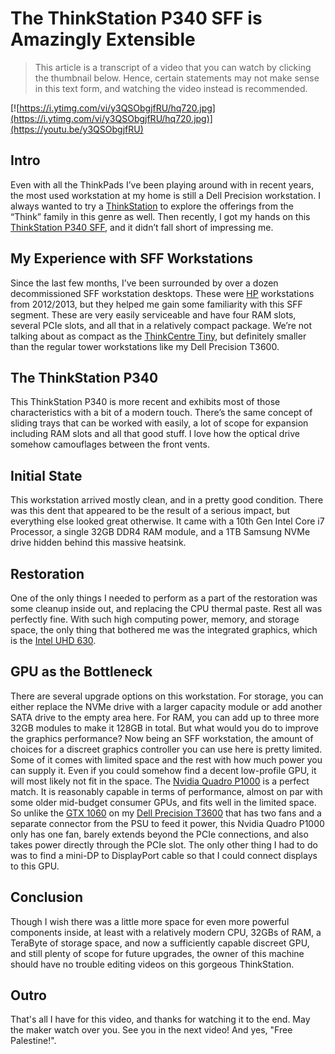 # The ThinkStation P340 SFF is Amazingly Extensible

> This article is a transcript of a video that you can watch by clicking the thumbnail below. Hence, certain statements may not make sense in this text form, and watching the video instead is recommended.

[![https://i.ytimg.com/vi/y3QSObgjfRU/hq720.jpg](https://i.ytimg.com/vi/y3QSObgjfRU/hq720.jpg)](https://youtu.be/y3QSObgjfRU)

## Intro

Even with all the ThinkPads I’ve been playing around with in recent years, the most used workstation at my home is still a Dell Precision workstation. I always wanted to try a [ThinkStation](https://www.lenovo.com/us/en/thinkstations) to explore the offerings from the “Think” family in this genre as well. Then recently, I got my hands on this [ThinkStation P340 SFF](https://www.lenovo.com/us/en/p/workstations/thinkstation-p-series/thinkstation-p340-sff/wmd00000409), and it didn’t fall short of impressing me.

## My Experience with SFF Workstations

Since the last few months, I’ve been surrounded by over a dozen decommissioned SFF workstation desktops. These were [HP](https://www.hp.com/us-en/home.html) workstations from 2012/2013, but they helped me gain some familiarity with this SFF segment. These are very easily serviceable and have four RAM slots, several PCIe slots, and all that in a relatively compact package. We’re not talking about as compact as the [ThinkCentre Tiny](https://www.lenovo.com/us/en/p/desktops/thinkcentre/m-series-tiny/thinkcentre-m715q-tiny/11tc1mt715q), but definitely smaller than the regular tower workstations like my Dell Precision T3600.

## The ThinkStation P340

This ThinkStation P340 is more recent and exhibits most of those characteristics with a bit of a modern touch. There’s the same concept of sliding trays that can be worked with easily, a lot of scope for expansion including RAM slots and all that good stuff. I love how the optical drive somehow camouflages between the front vents.

## Initial State

This workstation arrived mostly clean, and in a pretty good condition. There was this dent that appeared to be the result of a serious impact, but everything else looked great otherwise. It came with a 10th Gen Intel Core i7 Processor, a single 32GB DDR4 RAM module, and a 1TB Samsung NVMe drive hidden behind this massive heatsink.

## Restoration

One of the only things I needed to perform as a part of the restoration was some cleanup inside out, and replacing the CPU thermal paste. Rest all was perfectly fine. With such high computing power, memory, and storage space, the only thing that bothered me was the integrated graphics, which is the [Intel UHD 630](https://www.intel.com/content/www/us/en/support/products/126790/graphics/processor-graphics/intel-uhd-graphics-family/intel-uhd-graphics-630.html).

## GPU as the Bottleneck

There are several upgrade options on this workstation. For storage, you can either replace the NVMe drive with a larger capacity module or add another SATA drive to the empty area here. For RAM, you can add up to three more 32GB modules to make it 128GB in total. But what would you do to improve the graphics performance? Now being an SFF workstation, the amount of choices for a discreet graphics controller you can use here is pretty limited. Some of it comes with limited space and the rest with how much power you can supply it. Even if you could somehow find a decent low-profile GPU, it will most likely not fit in the space. The [Nvidia Quadro P1000](https://www.pny.com/nvidia-quadro-p1000) is a perfect match. It is reasonably capable in terms of performance, almost on par with some older mid-budget consumer GPUs, and fits well in the limited space. So unlike the [GTX 1060](https://www.evga.com/articles/archive/01036/evga-geforce-gtx-1060/default.asp) on my [Dell Precision T3600](https://i.dell.com/sites/csdocuments/Shared-Content_data-Sheets_Documents/en/Dell_Precision_T3600_Spec_Sheet.pdf) that has two fans and a separate connector from the PSU to feed it power, this Nvidia Quadro P1000 only has one fan, barely extends beyond the PCIe connections, and also takes power directly through the PCIe slot. The only other thing I had to do was to find a mini-DP to DisplayPort cable so that I could connect displays to this GPU.

## Conclusion

Though I wish there was a little more space for even more powerful components inside, at least with a relatively modern CPU, 32GBs of RAM, a TeraByte of storage space, and now a sufficiently capable discreet GPU, and still plenty of scope for future upgrades, the owner of this machine should have no trouble editing videos on this gorgeous ThinkStation.

## Outro

That's all I have for this video, and thanks for watching it to the end. May the maker watch over you. See you in the next video! And yes, "Free Palestine!".

